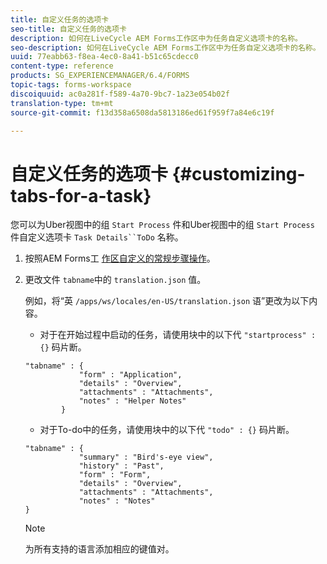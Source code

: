 ```yaml
---
title: 自定义任务的选项卡
seo-title: 自定义任务的选项卡
description: 如何在LiveCycle AEM Forms工作区中为任务自定义选项卡的名称。
seo-description: 如何在LiveCycle AEM Forms工作区中为任务自定义选项卡的名称。
uuid: 77eabb63-f8ea-4ec0-8a41-b51c65cdecc0
content-type: reference
products: SG_EXPERIENCEMANAGER/6.4/FORMS
topic-tags: forms-workspace
discoiquuid: ac0a281f-f589-4a70-9bc7-1a23e054b02f
translation-type: tm+mt
source-git-commit: f13d358a6508da5813186ed61f959f7a84e6c19f

---
```



# 自定义任务的选项卡 {#customizing-tabs-for-a-task}

您可以为Uber视图中的组 `Start Process` 件和Uber视图中的组 `Start Process` 件自定义选项卡 `Task Details``ToDo` 名称。

1. 按照AEM Forms工 [作区自定义的常规步骤操作](/help/forms/using/generic-steps-html-workspace-customization.md)。
1. 更改文件 `tabname`中的 `translation.json` 值。

   例如，将“英 `/apps/ws/locales/en-US/translation.json` 语”更改为以下内容。

   * 对于在开始过程中启动的任务，请使用块中的以下代 `"startprocess" : {}` 码片断。

   ```
   "tabname" : {
               "form" : "Application",
               "details" : "Overview",
               "attachments" : "Attachments",
               "notes" : "Helper Notes"
           }
   ```

   * 对于To-do中的任务，请使用块中的以下代 `"todo" : {}` 码片断。

   ```
   "tabname" : {
               "summary" : "Bird's-eye view",
               "history" : "Past",
               "form" : "Form",
               "details" : "Overview",
               "attachments" : "Attachments",
               "notes" : "Notes"
   }
   ```

   >[!NOTE]
   >
   >为所有支持的语言添加相应的键值对。
